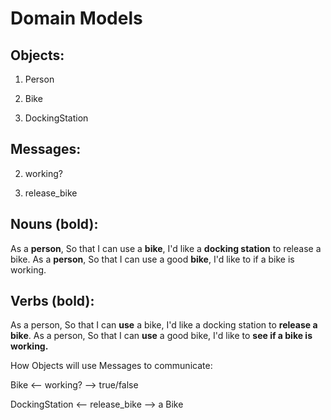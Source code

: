 # Domain Models

## Objects:
1. Person

2. Bike

3. DockingStation

## Messages:
2. working?

3. release_bike

## Nouns (bold):
As a **person**, So that I can use a **bike**, I'd like a **docking station** to release a bike.
As a **person**, So that I can use a good **bike**, I'd like to if a bike is working.

## Verbs (bold):
As a person, So that I can **use** a bike, I'd like a docking station to **release a bike**.
As a person, So that I can **use** a good bike, I'd like to **see if a bike is working.**

How Objects will use Messages to communicate:

Bike <-- working? --> true/false

DockingStation <-- release_bike --> a Bike
